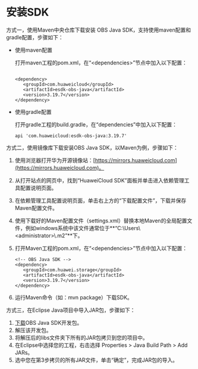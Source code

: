 # 安装SDK<a name="ZH-CN_TOPIC_0142815542"></a>

方式一，使用Maven中央仓库下载安装 OBS Java SDK，支持使用maven配置和gradle配置，步骤如下：

-   使用maven配置

    打开maven工程的pom.xml，在“<dependencies\>”节点中加入以下配置：

    ```
           
    <dependency>
       <groupId>com.huaweicloud</groupId>
       <artifactId>esdk-obs-java</artifactId>
       <version>3.19.7</version>
    </dependency>
    ```

-   使用gradle配置

    打开gradle工程的build.gradle，在“dependencies”中加入以下配置：

    ```
    api 'com.huaweicloud:esdk-obs-java:3.19.7'
    ```


方式二，使用镜像库下载安装OBS Java SDK，以Maven为例，步骤如下：

1.  使用浏览器打开华为开源镜像站：[https://mirrors.huaweicloud.com](https://mirrors.huaweicloud.com)。
2.  从打开站点的网页中，找到“HuaweiCloud SDK”面板并单击进入依赖管理工具配置说明页面。
3.  在依赖管理工具配置说明页面，单击右上方的“下载配置文件”，下载并保存Maven配置文件。
4.  使用下载好的Maven配置文件（settings.xml）替换本地Maven的全局配置文件，例如windows系统中该文件通常位于**“C:\\Users\\<administrator\>\\.m2”**下。
5.  打开Maven工程的pom.xml，在“<dependencies\>”节点中加入以下配置：

    ```
    <!-- OBS Java SDK -->
    <dependency>
       <groupId>com.huawei.storage</groupId>
       <artifactId>esdk-obs-java</artifactId>
       <version>3.19.7</version>
    </dependency>
    ```

6.  运行Maven命令（如：mvn package）下载SDK。

方式三，在Eclipse Java项目中导入JAR包，步骤如下：

1.  [下载](SDK下载.md)OBS Java SDK开发包。
2.  解压该开发包。
3.  将解压后的libs文件夹下所有的JAR包拷贝到您的项目中。
4.  在Eclipse中选择您的工程，右击选择 Properties \> Java Build Path \> Add JARs。
5.  选中您在第3步拷贝的所有JAR文件，单击“确定”，完成JAR包的导入。

